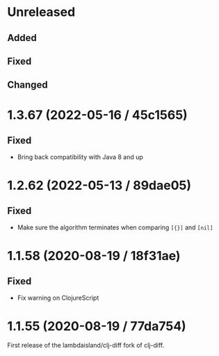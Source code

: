 # Unreleased

## Added

## Fixed

## Changed

# 1.3.67 (2022-05-16 / 45c1565)

## Fixed

- Bring back compatibility with Java 8 and up

# 1.2.62 (2022-05-13 / 89dae05)

## Fixed

- Make sure the algorithm terminates when comparing `[{}]` and `[nil]`

# 1.1.58 (2020-08-19 / 18f31ae)

## Fixed

- Fix warning on ClojureScript

# 1.1.55 (2020-08-19 / 77da754)

First release of the lambdaisland/clj-diff fork of clj-diff.